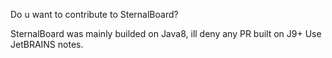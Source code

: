 Do u want to contribute to SternalBoard?

SternalBoard was mainly builded on Java8, ill deny any PR built on J9+ Use JetBRAINS notes.
